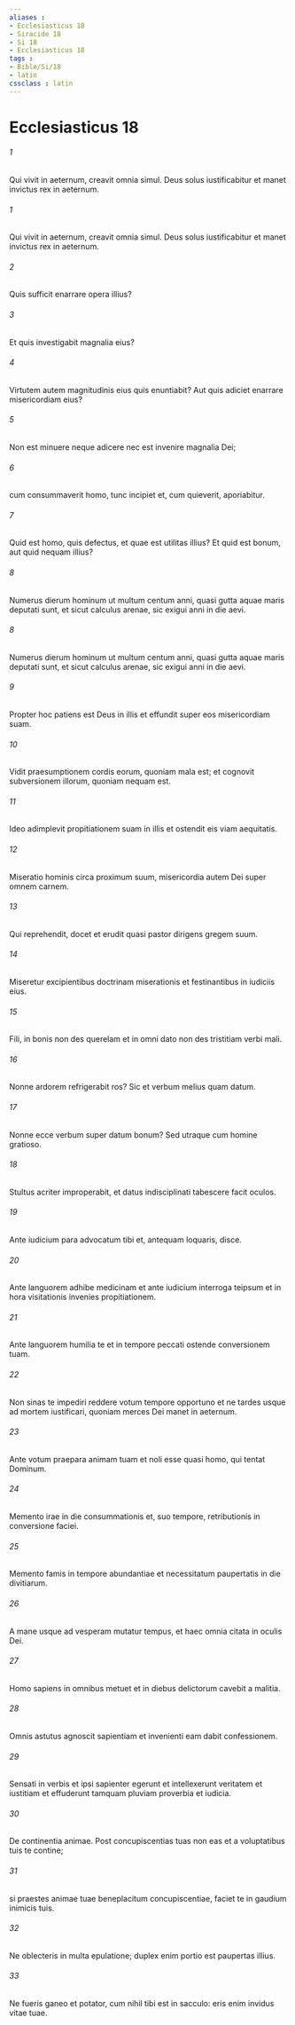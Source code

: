 ```yaml
---
aliases : 
- Ecclesiasticus 18
- Siracide 18
- Si 18
- Ecclesiasticus 18
tags : 
- Bible/Si/18
- latin
cssclass : latin
---
```


# Ecclesiasticus 18

###### 1
Qui vivit in aeternum, creavit omnia simul. Deus solus iustificabitur et manet invictus rex in aeternum.
###### 1
Qui vivit in aeternum, creavit omnia simul. Deus solus iustificabitur et manet invictus rex in aeternum.
###### 2
Quis sufficit enarrare opera illius?
###### 3
Et quis investigabit magnalia eius?
###### 4
Virtutem autem magnitudinis eius quis enuntiabit? Aut quis adiciet enarrare misericordiam eius?
###### 5
Non est minuere neque adicere nec est invenire magnalia Dei;
###### 6
cum consummaverit homo, tunc incipiet et, cum quieverit, aporiabitur.
###### 7
Quid est homo, quis defectus, et quae est utilitas illius? Et quid est bonum, aut quid nequam illius?
###### 8
Numerus dierum hominum ut multum centum anni, quasi gutta aquae maris deputati sunt, et sicut calculus arenae, sic exigui anni in die aevi.
###### 8
Numerus dierum hominum ut multum centum anni, quasi gutta aquae maris deputati sunt, et sicut calculus arenae, sic exigui anni in die aevi.
###### 9
Propter hoc patiens est Deus in illis et effundit super eos misericordiam suam.
###### 10
Vidit praesumptionem cordis eorum, quoniam mala est; et cognovit subversionem illorum, quoniam nequam est.
###### 11
Ideo adimplevit propitiationem suam in illis et ostendit eis viam aequitatis.
###### 12
Miseratio hominis circa proximum suum, misericordia autem Dei super omnem carnem.
###### 13
Qui reprehendit, docet et erudit quasi pastor dirigens gregem suum.
###### 14
Miseretur excipientibus doctrinam miserationis et festinantibus in iudiciis eius.
###### 15
Fili, in bonis non des querelam et in omni dato non des tristitiam verbi mali.
###### 16
Nonne ardorem refrigerabit ros? Sic et verbum melius quam datum.
###### 17
Nonne ecce verbum super datum bonum? Sed utraque cum homine gratioso.
###### 18
Stultus acriter improperabit, et datus indisciplinati tabescere facit oculos.
###### 19
Ante iudicium para advocatum tibi et, antequam loquaris, disce.
###### 20
Ante languorem adhibe medicinam et ante iudicium interroga teipsum et in hora visitationis invenies propitiationem.
###### 21
Ante languorem humilia te et in tempore peccati ostende conversionem tuam.
###### 22
Non sinas te impediri reddere votum tempore opportuno et ne tardes usque ad mortem iustificari, quoniam merces Dei manet in aeternum.
###### 23
Ante votum praepara animam tuam et noli esse quasi homo, qui tentat Dominum.
###### 24
Memento irae in die consummationis et, suo tempore, retributionis in conversione faciei.
###### 25
Memento famis in tempore abundantiae et necessitatum paupertatis in die divitiarum.
###### 26
A mane usque ad vesperam mutatur tempus, et haec omnia citata in oculis Dei.
###### 27
Homo sapiens in omnibus metuet et in diebus delictorum cavebit a malitia.
###### 28
Omnis astutus agnoscit sapientiam et invenienti eam dabit confessionem.
###### 29
Sensati in verbis et ipsi sapienter egerunt et intellexerunt veritatem et iustitiam et effuderunt tamquam pluviam proverbia et iudicia.
###### 30
De continentia animae. Post concupiscentias tuas non eas et a voluptatibus tuis te contine;
###### 31
si praestes animae tuae beneplacitum concupiscentiae, faciet te in gaudium inimicis tuis.
###### 32
Ne oblecteris in multa epulatione; duplex enim portio est paupertas illius.
###### 33
Ne fueris ganeo et potator, cum nihil tibi est in sacculo: eris enim invidus vitae tuae.
